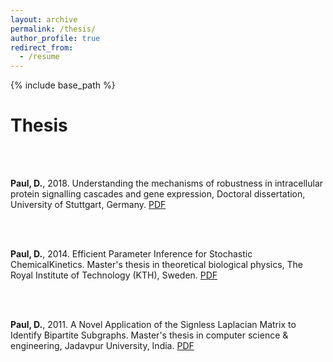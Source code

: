 ```yaml
---
layout: archive
permalink: /thesis/
author_profile: true
redirect_from:
  - /resume
---
```


{% include base_path %}

# Thesis

<br>
<b></b> <br> 

<b>Paul, D.</b>, 2018. Understanding the mechanisms of robustness in intracellular protein signalling cascades and gene expression, Doctoral dissertation, University of Stuttgart, Germany. [PDF](https://elib.uni-stuttgart.de/bitstream/11682/10523/1/Paul-Debdas-Doctoral-Thesis-IST-2019.pdf)
 
<br>
<b></b> <br> 

<b>Paul, D.</b>, 2014. Efficient Parameter Inference for Stochastic ChemicalKinetics. Master's thesis in theoretical biological physics, The Royal Institute of Technology (KTH), Sweden. [PDF](http://www.diva-portal.org/smash/get/diva2:726001/FULLTEXT01.pdf)
 
<br>
<b></b> <br> 

<b>Paul, D.</b>, 2011. A Novel Application of the Signless Laplacian Matrix to Identify Bipartite Subgraphs. Master's thesis in computer science & engineering, Jadavpur University, India. [PDF](https://debdaspaul.github.io/files/thesis.pdf)


